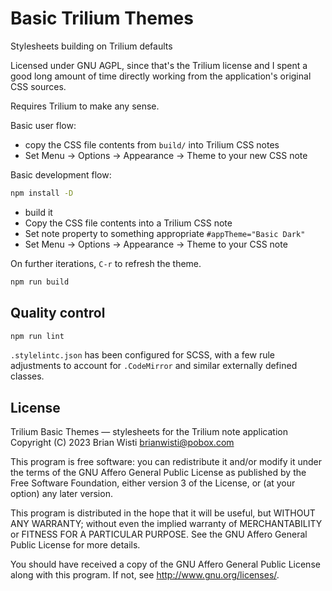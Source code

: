 # Basic Trilium Themes

Stylesheets building on Trilium defaults

Licensed under GNU AGPL, since that's the Trilium license and I spent a good long amount of time directly working from the application's original CSS sources.

Requires Trilium to make any sense.

Basic user flow:

- copy the CSS file contents from `build/` into Trilium CSS notes
- Set Menu → Options → Appearance → Theme to your new CSS note

Basic development flow:

```bash
npm install -D
```

- build it
- Copy the CSS file contents into a Trilium CSS note
- Set note property to something appropriate `#appTheme="Basic Dark"`
- Set Menu → Options → Appearance → Theme to your CSS note

On further iterations, `C-r` to refresh the theme.

```bash
npm run build
```

## Quality control

```bash
npm run lint
```

`.stylelintc.json` has been configured for SCSS, with a few rule adjustments to account for `.CodeMirror` and similar externally defined classes.

## License

Trilium Basic Themes — stylesheets for the Trilium note application
Copyright (C) 2023 Brian Wisti <brianwisti@pobox.com>

This program is free software: you can redistribute it and/or modify
it under the terms of the GNU Affero General Public License as published
by the Free Software Foundation, either version 3 of the License, or
(at your option) any later version.

This program is distributed in the hope that it will be useful,
but WITHOUT ANY WARRANTY; without even the implied warranty of
MERCHANTABILITY or FITNESS FOR A PARTICULAR PURPOSE.  See the
GNU Affero General Public License for more details.

You should have received a copy of the GNU Affero General Public License
along with this program.  If not, see <http://www.gnu.org/licenses/>.
